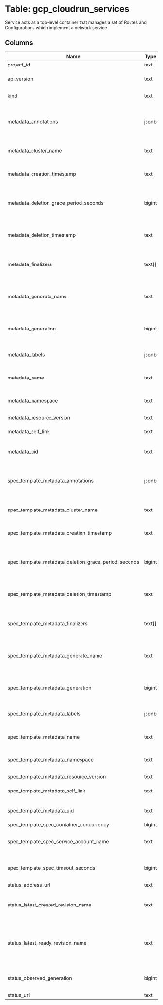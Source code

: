 
# Table: gcp_cloudrun_services
Service acts as a top-level container that manages a set of Routes and Configurations which implement a network service
## Columns
| Name        | Type           | Description  |
| ------------- | ------------- | -----  |
|project_id|text||
|api_version|text|The API version for this call such as "servingknativedev/v1"|
|kind|text|The kind of resource, in this case "Service"|
|metadata_annotations|jsonb|Annotations is an unstructured key value map stored with a resource that may be set by external tools to store and retrieve arbitrary metadata|
|metadata_cluster_name|text|Not supported by Cloud Run The name of the cluster which the object belongs to|
|metadata_creation_timestamp|text|CreationTimestamp is a timestamp representing the server time when this object was created|
|metadata_deletion_grace_period_seconds|bigint|Not supported by Cloud Run Number of seconds allowed for this object to gracefully terminate before it will be removed from the system|
|metadata_deletion_timestamp|text|Not supported by Cloud Run DeletionTimestamp is RFC 3339 date and time at which this resource will be deleted|
|metadata_finalizers|text[]|Not supported by Cloud Run Must be empty before the object is deleted from the registry|
|metadata_generate_name|text|Not supported by Cloud Run GenerateName is an optional prefix, used by the server, to generate a unique name ONLY IF the Name field has not been provided|
|metadata_generation|bigint|A sequence number representing a specific generation of the desired state|
|metadata_labels|jsonb|Map of string keys and values that can be used to organize and categorize (scope and select) objects|
|metadata_name|text|Name must be unique within a namespace, within a Cloud Run region|
|metadata_namespace|text|Namespace defines the space within each name must be unique, within a Cloud Run region|
|metadata_resource_version|text|Optional|
|metadata_self_link|text|SelfLink is a URL representing this object Populated by the system|
|metadata_uid|text|UID is the unique in time and space value for this object|
|spec_template_metadata_annotations|jsonb|Annotations is an unstructured key value map stored with a resource that may be set by external tools to store and retrieve arbitrary metadata|
|spec_template_metadata_cluster_name|text|Not supported by Cloud Run The name of the cluster which the object belongs to|
|spec_template_metadata_creation_timestamp|text|CreationTimestamp is a timestamp representing the server time when this object was created|
|spec_template_metadata_deletion_grace_period_seconds|bigint|Not supported by Cloud Run Number of seconds allowed for this object to gracefully terminate before it will be removed from the system|
|spec_template_metadata_deletion_timestamp|text|Not supported by Cloud Run DeletionTimestamp is RFC 3339 date and time at which this resource will be deleted|
|spec_template_metadata_finalizers|text[]|Not supported by Cloud Run Must be empty before the object is deleted from the registry|
|spec_template_metadata_generate_name|text|Not supported by Cloud Run GenerateName is an optional prefix, used by the server, to generate a unique name ONLY IF the Name field has not been provided|
|spec_template_metadata_generation|bigint|A sequence number representing a specific generation of the desired state|
|spec_template_metadata_labels|jsonb|Map of string keys and values that can be used to organize and categorize (scope and select) objects|
|spec_template_metadata_name|text|Name must be unique within a namespace, within a Cloud Run region|
|spec_template_metadata_namespace|text|Namespace defines the space within each name must be unique, within a Cloud Run region|
|spec_template_metadata_resource_version|text|Optional|
|spec_template_metadata_self_link|text|SelfLink is a URL representing this object Populated by the system|
|spec_template_metadata_uid|text|UID is the unique in time and space value for this object|
|spec_template_spec_container_concurrency|bigint|Optional|
|spec_template_spec_service_account_name|text|Email address of the IAM service account associated with the revision of the service|
|spec_template_spec_timeout_seconds|bigint|TimeoutSeconds holds the max duration the instance is allowed for responding to a request|
|status_address_url|text||
|status_latest_created_revision_name|text|From ConfigurationStatus LatestCreatedRevisionName is the last revision that was created from this Service's Configuration|
|status_latest_ready_revision_name|text|From ConfigurationStatus LatestReadyRevisionName holds the name of the latest Revision stamped out from this Service's Configuration that has had its "Ready" condition become "True"|
|status_observed_generation|bigint|ObservedGeneration is the 'Generation' of the Route that was last processed by the controller|
|status_url|text|From RouteStatus|

